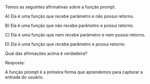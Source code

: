 Temos as seguintes afirmativas sobre a função prompt.

A) Ela é uma função que recebe parâmetro e não possui retorno.

B) Ela é uma função que não recebe parâmetro e possui retorno.

C) Ela é uma função que nem recebe parâmetro e nem possui retorno.

D) Ela é uma função que recebe parâmetro e possui retorno.

Qual das afirmações acima é verdadeira?

Resposta:

A função prompt é a primeira forma que aprendemos para capturar a entrada do usuário.